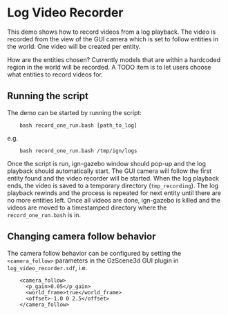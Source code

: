 # Log Video Recorder

This demo shows how to record videos from a log playback. The video is recorded
from the view of the GUI camera which is set to follow entities in the world.
One video will be created per entity.

How are the entities chosen? Currently models that are within a hardcoded region
in the world will be recorded. A TODO item is to let users choose what entities
to record videos for.

## Running the script

The demo can be started by running the script:

        bash record_one_run.bash [path_to_log]

e.g.

        bash record_one_run.bash /tmp/ign/logs

Once the script is run, ign-gazebo window should pop-up and the log playback
should automatically start. The GUI camera will follow the first entity found
and the video recorder will be started. When the log playback ends, the video
is saved to a temporary directory (`tmp_recording`). The log playback rewinds
and the process is repeated for next entity until there are no more entities
left. Once all videos are done, ign-gazebo is killed and the videos are moved
to a timestamped directory where the `record_one_run.bash` is in.

## Changing camera follow behavior

The camera follow behavior can be configured by setting the `<camera_follow>`
parameters in the GzScene3d GUI plugin in `log_video_recorder.sdf`, i.e.

        <camera_follow>
          <p_gain>0.05</p_gain>
          <world_frame>true</world_frame>
          <offset>-1.0 0 2.5</offset>
        </camera_follow>

